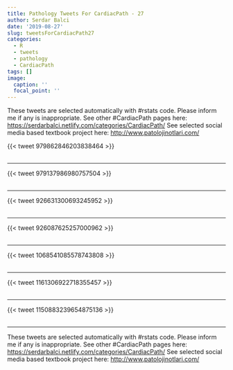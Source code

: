 ```yaml
---
title: Pathology Tweets For CardiacPath - 27
author: Serdar Balci
date: '2019-08-27'
slug: tweetsForCardiacPath27
categories:
  - R
  - tweets
  - pathology
  - CardiacPath
tags: []
image:
  caption: ''
  focal_point: ''
---
```



These tweets are selected automatically with #rstats code. Please inform me if any is inappropriate.
See other #CardiacPath pages here: https://serdarbalci.netlify.com/categories/CardiacPath/ 
See selected social media based textbook project here: http://www.patolojinotlari.com/

{{< tweet 979862846203838464 >}}
<br>
<br>
<hr>
{{< tweet 979137986980757504 >}}
<br>
<br>
<hr>
{{< tweet 926631300693245952 >}}
<br>
<br>
<hr>
{{< tweet 926087625257000962 >}}
<br>
<br>
<hr>
{{< tweet 1068541085578743808 >}}
<br>
<br>
<hr>
{{< tweet 1161306922718355457 >}}
<br>
<br>
<hr>
{{< tweet 1150883239654875136 >}}
<br>
<br>
<hr>


These tweets are selected automatically with #rstats code. Please inform me if any is inappropriate.
See other #CardiacPath pages here: https://serdarbalci.netlify.com/categories/CardiacPath/ 
See selected social media based textbook project here: http://www.patolojinotlari.com/
